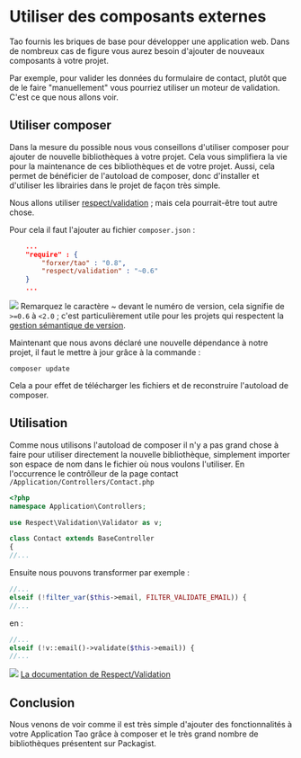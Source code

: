 # Utiliser des composants externes

Tao fournis les briques de base pour développer une application web.
Dans de nombreux cas de figure vous aurez besoin d'ajouter de nouveaux composants à votre projet.

Par exemple, pour valider les données du formulaire de contact, plutôt que de le faire "manuellement"
vous pourriez utiliser un moteur de validation. C'est ce que nous allons voir.

## Utiliser composer

Dans la mesure du possible nous vous conseillons d'utiliser composer pour ajouter de nouvelle bibliothèques à votre projet.
Cela vous simplifiera la vie pour la maintenance de ces bibliothèques et de votre projet. Aussi, cela permet de bénéficier
de l'autoload de composer, donc d'installer et d'utiliser les librairies dans le projet de façon très simple.

Nous allons utiliser [respect/validation](https://packagist.org/packages/respect/validation) ; mais cela pourrait-être tout autre chose.

Pour cela il faut l'ajouter au fichier `composer.json` :

```json
	...
	"require" : {
		"forxer/tao" : "0.8",
		"respect/validation" : "~0.6"
	}
	...
```

![](https://raw.githubusercontent.com/forxer/tao-tuto/master/book/assets/dialog-information.png) Remarquez le caractère ~ devant le numéro de version,
cela signifie de `>=0.6` à `<2.0` ; c'est particulièrement utile pour les projets qui respectent la [gestion sémantique de version](http://semver.org/lang/fr/).

Maintenant que nous avons déclaré une nouvelle dépendance à notre projet, il faut le mettre à jour grâce à la commande :

```
composer update
```

Cela a pour effet de télécharger les fichiers et de reconstruire l'autoload de composer.

## Utilisation

Comme nous utilisons l'autoload de composer il n'y a pas grand chose à faire pour utiliser directement la nouvelle bibliothèque,
simplement importer son espace de nom dans le fichier où nous voulons l'utiliser. En l'occurrence le contrôlleur de la page contact `/Application/Controllers/Contact.php`

```php
<?php
namespace Application\Controllers;

use Respect\Validation\Validator as v;

class Contact extends BaseController
{
//...
```

Ensuite nous pouvons transformer par exemple :

```php
//...
elseif (!filter_var($this->email, FILTER_VALIDATE_EMAIL)) {
//...
```

en :

```php
//...
elseif (!v::email()->validate($this->email)) {
//...
```

![](https://raw.githubusercontent.com/forxer/tao-tuto/master/book/assets/text-html.png) [La documentation de Respect/Validation](http://documentup.com/Respect/Validation/)

## Conclusion

Nous venons de voir comme il est très simple d'ajouter des fonctionnalités à votre Application Tao grâce à composer et le très grand nombre de bibliothèques présentent sur Packagist.














